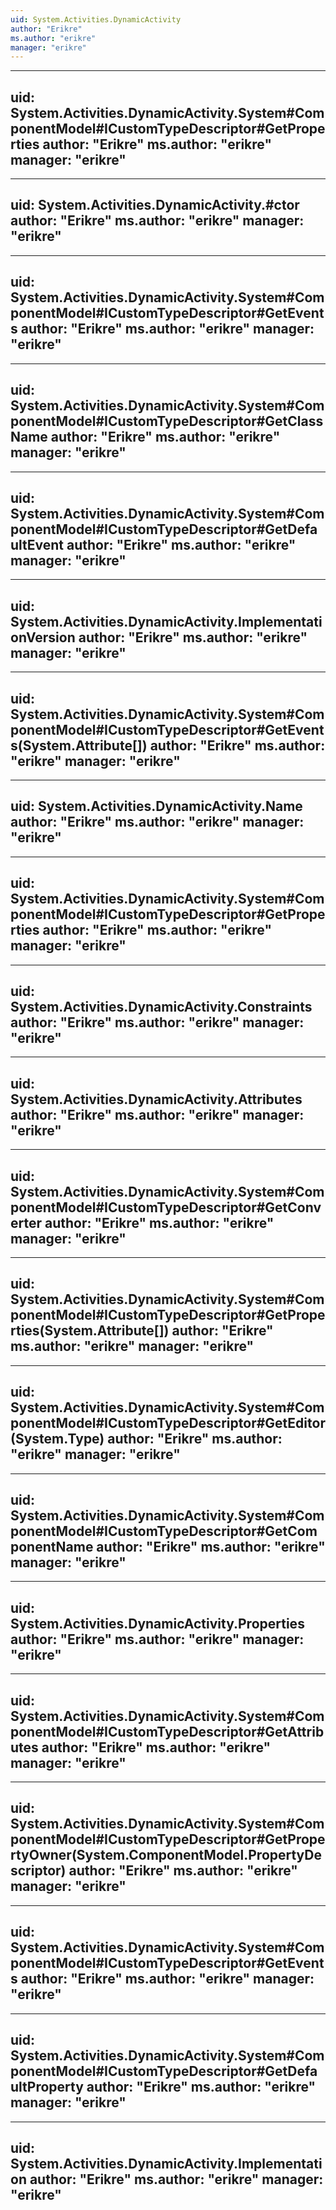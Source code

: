 ```yaml
---
uid: System.Activities.DynamicActivity
author: "Erikre"
ms.author: "erikre"
manager: "erikre"
---
```


---
uid: System.Activities.DynamicActivity.System#ComponentModel#ICustomTypeDescriptor#GetProperties
author: "Erikre"
ms.author: "erikre"
manager: "erikre"
---

---
uid: System.Activities.DynamicActivity.#ctor
author: "Erikre"
ms.author: "erikre"
manager: "erikre"
---

---
uid: System.Activities.DynamicActivity.System#ComponentModel#ICustomTypeDescriptor#GetEvents
author: "Erikre"
ms.author: "erikre"
manager: "erikre"
---

---
uid: System.Activities.DynamicActivity.System#ComponentModel#ICustomTypeDescriptor#GetClassName
author: "Erikre"
ms.author: "erikre"
manager: "erikre"
---

---
uid: System.Activities.DynamicActivity.System#ComponentModel#ICustomTypeDescriptor#GetDefaultEvent
author: "Erikre"
ms.author: "erikre"
manager: "erikre"
---

---
uid: System.Activities.DynamicActivity.ImplementationVersion
author: "Erikre"
ms.author: "erikre"
manager: "erikre"
---

---
uid: System.Activities.DynamicActivity.System#ComponentModel#ICustomTypeDescriptor#GetEvents(System.Attribute[])
author: "Erikre"
ms.author: "erikre"
manager: "erikre"
---

---
uid: System.Activities.DynamicActivity.Name
author: "Erikre"
ms.author: "erikre"
manager: "erikre"
---

---
uid: System.Activities.DynamicActivity.System#ComponentModel#ICustomTypeDescriptor#GetProperties
author: "Erikre"
ms.author: "erikre"
manager: "erikre"
---

---
uid: System.Activities.DynamicActivity.Constraints
author: "Erikre"
ms.author: "erikre"
manager: "erikre"
---

---
uid: System.Activities.DynamicActivity.Attributes
author: "Erikre"
ms.author: "erikre"
manager: "erikre"
---

---
uid: System.Activities.DynamicActivity.System#ComponentModel#ICustomTypeDescriptor#GetConverter
author: "Erikre"
ms.author: "erikre"
manager: "erikre"
---

---
uid: System.Activities.DynamicActivity.System#ComponentModel#ICustomTypeDescriptor#GetProperties(System.Attribute[])
author: "Erikre"
ms.author: "erikre"
manager: "erikre"
---

---
uid: System.Activities.DynamicActivity.System#ComponentModel#ICustomTypeDescriptor#GetEditor(System.Type)
author: "Erikre"
ms.author: "erikre"
manager: "erikre"
---

---
uid: System.Activities.DynamicActivity.System#ComponentModel#ICustomTypeDescriptor#GetComponentName
author: "Erikre"
ms.author: "erikre"
manager: "erikre"
---

---
uid: System.Activities.DynamicActivity.Properties
author: "Erikre"
ms.author: "erikre"
manager: "erikre"
---

---
uid: System.Activities.DynamicActivity.System#ComponentModel#ICustomTypeDescriptor#GetAttributes
author: "Erikre"
ms.author: "erikre"
manager: "erikre"
---

---
uid: System.Activities.DynamicActivity.System#ComponentModel#ICustomTypeDescriptor#GetPropertyOwner(System.ComponentModel.PropertyDescriptor)
author: "Erikre"
ms.author: "erikre"
manager: "erikre"
---

---
uid: System.Activities.DynamicActivity.System#ComponentModel#ICustomTypeDescriptor#GetEvents
author: "Erikre"
ms.author: "erikre"
manager: "erikre"
---

---
uid: System.Activities.DynamicActivity.System#ComponentModel#ICustomTypeDescriptor#GetDefaultProperty
author: "Erikre"
ms.author: "erikre"
manager: "erikre"
---

---
uid: System.Activities.DynamicActivity.Implementation
author: "Erikre"
ms.author: "erikre"
manager: "erikre"
---
